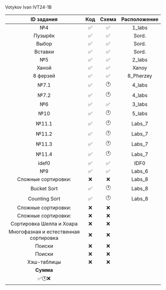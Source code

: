 Votykov Ivan IVT24-1B 

| ID задания | Код | Схема | Расположение |                                                 
| :----: | :----: | :----: | :----: |
| №4 | ✅ | ✅ | 1_labs |
| Пузырёк | ✅ | ✅ | Sord. |
| Выбор | ✅ | ✅ | Sord. |
| Вставки | ✅ | ✅ | Sord. |
| №5 | ✅ | ✅ | 2_labs |
| Ханой | ✅ | ✅ | Xanoy |
| 8 ферзей | ✅ | ✅ | 8_Pherzey |
| №7.1 | ✅ | 🕐 | 4_labs |
| №7.2 | ✅ | 🕐 | 4_labs |
| №6 | ✅ | ✅ | 3_labs |
| №10 | ✅ | 🕐 | 5_labs |
| №11.1 | ✅ | 🕐 | Labs_7 |
| №11.2 | ✅ | 🕐 | Labs_7 |
| №11.3 | ✅ | 🕐 | Labs_7 |
| №11.4 | ✅ | 🕐 | Labs_7 |
| idef0 | ✅ | ✅ | IDF0 |
| №9 | ✅ | ✅ | Labs_6 | 
| Сложные сортировки: | ❌ | ❌ | Labs_8 | 
| Bucket Sort | ✅ | 🕐 | Labs_8 |
| Counting Sort | ✅ | 🕐 | Labs_8 |
| Сложные сортировки:| ❌ | ❌ |  |
| Сложные сортировки:| ❌ | ❌ |  |
| Сортировка Шелла и Хоара | ❌ | ❌ |  | 
| Многофазная и естественная сортировка | ❌ | ❌ |  | 
| Поиски | ❌ | ❌ |  | 
| Поиски | ❌ | ❌ |  | 
| Хэш-таблицы | ❌ | ❌ |  | 
| **Сумма** |  |  |  |
| ✅🕐❌   |  |  |  |
